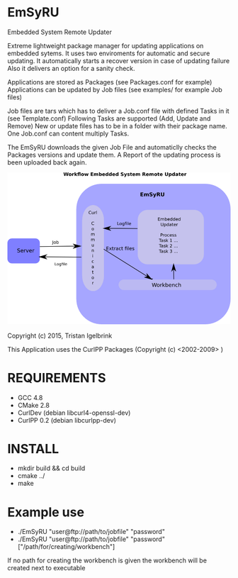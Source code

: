 EmSyRU
======

Embedded System Remote Updater 

Extreme lightweight package manager for updating applications on embedded sytems.
It uses two enviroments for automatic and secure updating.
It automatically starts a recover version in case of updating failure 
Also it delivers an option for a sanity check. 

Applications are stored as Packages (see Packages.conf for example)
Applications can be updated by Job files (see examples/ for example Job files)

Job files are tars which has to deliver a Job.conf 
file with defined Tasks in it (see Template.conf)
Following Tasks are supported (Add, Update and Remove)
New or update files has to be in a folder with their package name.
One Job.conf can content multiply Tasks.

The EmSyRU downloads the given Job File and automaticlly checks the Packages
versions and update them. 
A Report of the updating process is been uploaded back again.

![alt tag](https://raw.githubusercontent.com/tigelbri/EmSyRU/master/documentation/workflow.png)

Copyright (c) 2015, Tristan Igelbrink

This Application uses the CurlPP Packages (Copyright (c) <2002-2009> <Jean-Philippe Barrette-LaPierre>)

REQUIREMENTS
============

- GCC 4.8
- CMake 2.8
- CurlDev (debian libcurl4-openssl-dev)
- CurlPP 0.2 (debian libcurlpp-dev)




INSTALL
===========

- mkdir build && cd build
- cmake ../
- make



Example use
===========

- ./EmSyRU "user@ftp://path/to/jobfile" "password"
- ./EmSyRU "user@ftp://path/to/jobfile" "password" ["/path/for/creating/workbench"]

If no path for creating the workbench is given the workbench will be created next to executable

